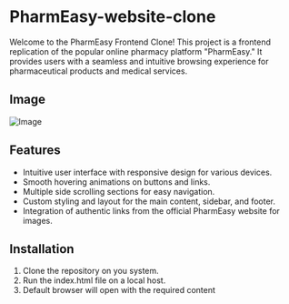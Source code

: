 # PharmEasy-website-clone

Welcome to the PharmEasy Frontend Clone! This project is a frontend replication of the popular online pharmacy platform "PharmEasy." It provides users with a seamless and intuitive browsing experience for pharmaceutical products and medical services.

## Image

![Image](https://i.postimg.cc/94RJcwFK/File.png)



## Features

- Intuitive user interface with responsive design for various devices.
- Smooth hovering animations on buttons and links.
- Multiple side scrolling sections for easy navigation.
- Custom styling and layout for the main content, sidebar, and footer.
- Integration of authentic links from the official PharmEasy website for images.

## Installation

1. Clone the repository on you system.
2. Run the index.html file on a local host.
3. Default browser will open with the required content 

